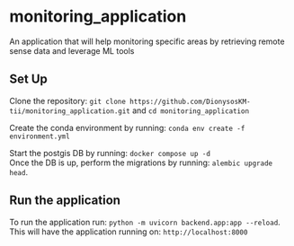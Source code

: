 # monitoring_application
An application that will help monitoring specific areas by retrieving remote sense data and leverage ML tools

## Set Up
Clone the repository: `git clone https://github.com/DionysosKM-tii/monitoring_application.git` and `cd monitoring_application`

Create the conda environment by running: `conda env create -f environment.yml`  

Start the postgis DB by running: `docker compose up -d`  
Once the DB is up, perform the migrations by running: `alembic upgrade head`. 

## Run the application
To run the application run: `python -m uvicorn backend.app:app --reload`.  
This will have the application running on: `http://localhost:8000`
